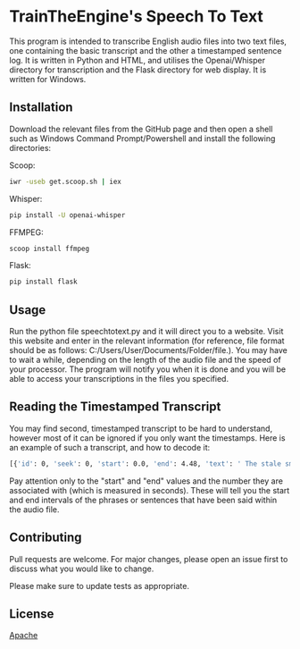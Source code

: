 # TrainTheEngine's Speech To Text

This program is intended to transcribe English audio files into two text files, one containing the basic transcript and the other a timestamped sentence log. It is written in Python and HTML, and utilises the Openai/Whisper directory for transcription and the Flask directory for web display. It is written for Windows.


## Installation

Download the relevant files from the GitHub page and then open a shell such as Windows Command Prompt/Powershell and install the following directories:

Scoop:
```bash
iwr -useb get.scoop.sh | iex
```
Whisper:
```bash
pip install -U openai-whisper
```
FFMPEG:
```bash
scoop install ffmpeg
```
Flask:
```bash
pip install flask
```

## Usage
Run the python file speechtotext.py and it will direct you to a website. Visit this website and enter in the relevant information (for reference, file format should be as follows: C:/Users/User/Documents/Folder/file.<name extension>). You may have to wait a while, depending on the length of the audio file and the speed of your processor. The program will notify you when it is done and you will be able to access your transcriptions in the files you specified.

## Reading the Timestamped Transcript
You may find second, timestamped transcript to be hard to understand, however most of it can be ignored if you only want the timestamps. Here is an example of such a transcript, and how to decode it:
```bash
[{'id': 0, 'seek': 0, 'start': 0.0, 'end': 4.48, 'text': ' The stale smell of old beer lingers.', 'tokens': [50364, 440, 342, 1220, 4316, 295, 1331, 8795, 22949, 433, 13, 50588], 'temperature': 0.0, 'avg_logprob': -0.25378386654070956, 'compression_ratio': 1.4210526315789473, 'no_speech_prob': 0.022392638027668}, {'id': 1, 'seek': 0, 'start': 4.48, 'end': 7.0200000000000005, 'text': ' It takes heat to bring out the odor.', 'tokens': [50588, 467, 2516, 3738, 281, 1565, 484, 264, 41176, 13, 50715], 'temperature': 0.0, 'avg_logprob': -0.25378386654070956, 'compression_ratio': 1.4210526315789473, 'no_speech_prob': 0.022392638027668}, {'id': 2, 'seek': 0, 'start': 7.0200000000000005, 'end': 9.94, 'text': ' A cold dip restores health and zest.', 'tokens': [50715, 316, 3554, 10460, 1472, 2706, 1585, 293, 37889, 13, 50861], 'temperature': 0.0, 'avg_logprob': -0.25378386654070956, 'compression_ratio': 1.4210526315789473, 'no_speech_prob': 0.022392638027668}, {'id': 3, 'seek': 0, 'start': 9.94, 'end': 12.620000000000001, 'text': ' A salt pickle tastes fine with ham.', 'tokens': [50861, 316, 5139, 31433, 8666, 2489, 365, 7852, 13, 50995], 'temperature': 0.0, 'avg_logprob': -0.25378386654070956, 'compression_ratio': 1.4210526315789473, 'no_speech_prob': 0.022392638027668}, {'id': 4, 'seek': 0, 'start': 12.620000000000001, 'end': 15.08, 'text': ' Tacos al pastor are my favorite.', 'tokens': [50995, 38848, 329, 419, 21193, 366, 452, 2954, 13, 51118], 'temperature': 0.0, 'avg_logprob': -0.25378386654070956, 'compression_ratio': 1.4210526315789473, 'no_speech_prob': 0.022392638027668}, {'id': 5, 'seek': 0, 'start': 15.08, 'end': 17.6, 'text': ' A zestful food is the hot cross bun.', 'tokens': [51118, 316, 37889, 906, 1755, 307, 264, 2368, 3278, 6702, 13, 51244], 'temperature': 0.0, 'avg_logprob': -0.25378386654070956, 'compression_ratio': 1.4210526315789473, 'no_speech_prob': 0.022392638027668}]
```
Pay attention only to the "start" and "end" values and the number they are associated with (which is measured in seconds). These will tell you the start and end intervals of the phrases or sentences that have been said within the audio file.

## Contributing

Pull requests are welcome. For major changes, please open an issue first
to discuss what you would like to change.

Please make sure to update tests as appropriate.

## License

[Apache](https://choosealicense.com/licenses/apache-2.0/)
